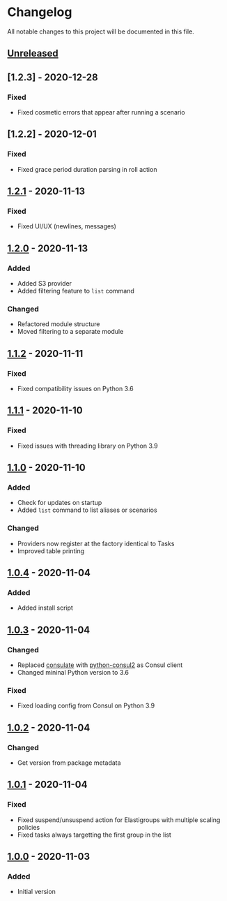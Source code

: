 # Changelog

All notable changes to this project will be documented in this file.

## [Unreleased]

## [1.2.3] - 2020-12-28

### Fixed

- Fixed cosmetic errors that appear after running a scenario

## [1.2.2] - 2020-12-01

### Fixed

- Fixed grace period duration parsing in roll action

## [1.2.1] - 2020-11-13

### Fixed

- Fixed UI/UX (newlines, messages)

## [1.2.0] - 2020-11-13

### Added

- Added S3 provider
- Added filtering feature to `list` command

### Changed

- Refactored module structure
- Moved filtering to a separate module

## [1.1.2] - 2020-11-11

### Fixed

- Fixed compatibility issues on Python 3.6

## [1.1.1] - 2020-11-10

### Fixed

- Fixed issues with threading library on Python 3.9

## [1.1.0] - 2020-11-10

### Added

- Check for updates on startup
- Added `list` command to list aliases or scenarios

### Changed

- Providers now register at the factory identical to Tasks
- Improved table printing

## [1.0.4] - 2020-11-04

### Added

- Added install script

## [1.0.3] - 2020-11-04

### Changed

- Replaced [consulate](https://pypi.org/project/consulate/) with [python-consul2](https://pypi.org/project/python-consul2/) as Consul client
- Changed mininal Python version to 3.6

### Fixed

- Fixed loading config from Consul on Python 3.9

## [1.0.2] - 2020-11-04

### Changed

- Get version from package metadata

## [1.0.1] - 2020-11-04

### Fixed

- Fixed suspend/unsuspend action for Elastigroups with multiple scaling policies
- Fixed tasks always targetting the first group in the list

## [1.0.0] - 2020-11-03

### Added

- Initial version

[unreleased]: https://github.com/ironsource-mobile/spotcli/compare/v1.2.2...HEAD
[1.2.1]: https://github.com/ironsource-mobile/spotcli/compare/v1.2.1...v1.2.2
[1.2.1]: https://github.com/ironsource-mobile/spotcli/compare/v1.2.0...v1.2.1
[1.2.0]: https://github.com/ironsource-mobile/spotcli/compare/v1.1.2...v1.2.0
[1.1.2]: https://github.com/ironsource-mobile/spotcli/compare/v1.1.1...v1.1.2
[1.1.1]: https://github.com/ironsource-mobile/spotcli/compare/v1.1.0...v1.1.1
[1.1.0]: https://github.com/ironsource-mobile/spotcli/compare/v1.0.4...v1.1.0
[1.0.4]: https://github.com/ironsource-mobile/spotcli/compare/v1.0.3...v1.0.4
[1.0.3]: https://github.com/ironsource-mobile/spotcli/compare/v1.0.2...v1.0.3
[1.0.2]: https://github.com/ironsource-mobile/spotcli/compare/v1.0.1...v1.0.2
[1.0.1]: https://github.com/ironsource-mobile/spotcli/compare/v1.0.0...v1.0.1
[1.0.0]: https://github.com/ironsource-mobile/spotcli/releases/tag/v1.0.0
